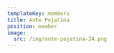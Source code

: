 ```yaml
---
templateKey: members
title: Ante Pojatina
position: member
image:
  src: /img/ante-pojatina-24.png
---
```

